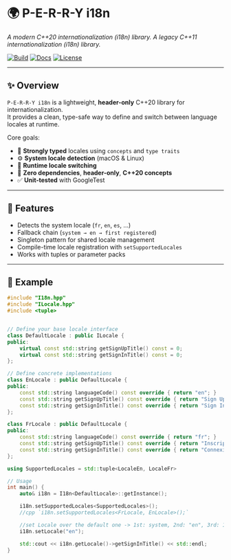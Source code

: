 # 🌍 P-E-R-R-Y i18n  
*A modern C++20 internationalization (i18n) library.*
*A legacy C++11 internationalization (i18n) library.*

[![Build](https://github.com/P-E-R-R-Y/i18n/actions/workflows/cmake.yml/badge.svg)](https://github.com/P-E-R-R-Y/i18n/actions)
[![Docs](https://img.shields.io/badge/docs-doxygen-blue.svg)](https:/P-E-R-R-Y.github.io/i18n/)
[![License](https://img.shields.io/badge/license-MIT-green.svg)](LICENSE)

---

## ✨ Overview

`P-E-R-R-Y i18n` is a lightweight, **header-only** C++20 library for internationalization.  
It provides a clean, type-safe way to define and switch between language locales at runtime.

Core goals:
- 🧩 **Strongly typed** locales using `concepts` and `type traits`
- ⚙️ **System locale detection** (macOS & Linux)
- 🔄 **Runtime locale switching**
- 🚀 **Zero dependencies**, **header-only**, **C++20 concepts**
- ✅ **Unit-tested** with GoogleTest

---

## 🧱 Features

- Detects the system locale (`fr`, `en`, `es`, …)
- Fallback chain (`system → en → first registered`)
- Singleton pattern for shared locale management
- Compile-time locale registration with `setSupportedLocales`
- Works with tuples or parameter packs

---

## 🧩 Example

```cpp
#include "I18n.hpp"
#include "ILocale.hpp"
#include <tuple>


// Define your base locale interface
class DefaultLocale : public ILocale {
public:
    virtual const std::string getSignUpTitle() const = 0;
    virtual const std::string getSignInTitle() const = 0;
};

// Define concrete implementations
class EnLocale : public DefaultLocale {
public:
    const std::string languageCode() const override { return "en"; }
    const std::string getSignUpTitle() const override { return "Sign Up"; }
    const std::string getSignInTitle() const override { return "Sign In"; }
};

class FrLocale : public DefaultLocale {
public:
    const std::string languageCode() const override { return "fr"; }
    const std::string getSignUpTitle() const override { return "Inscription"; }
    const std::string getSignInTitle() const override { return "Connexion"; }
};

using SupportedLocales = std::tuple<LocaleEn, LocaleFr>

// Usage
int main() {
    auto& i18n = I18n<DefaultLocale>::getInstance();

    i18n.setSupportedLocales<SupportedLocales>();
    //cpp `i18n.setSupportedLocales<FrLocale, EnLocale>();`

    //set Locale over the default one -> 1st: system, 2nd: "en", 3rd: 1st_one
    i18n.setLocale("en");

    std::cout << i18n.getLocale()->getSignInTitle() << std::endl;
}
```